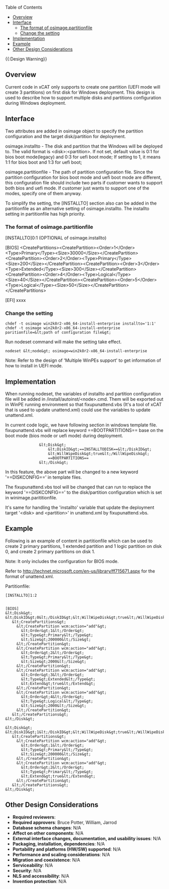 <!-- START doctoc generated TOC please keep comment here to allow auto update -->
<!-- DON'T EDIT THIS SECTION, INSTEAD RE-RUN doctoc TO UPDATE -->
Table of Contents

- [Overview](#overview)
- [Interface](#interface)
  - [The format of osimage.partitionfile](#the-format-of-osimagepartitionfile)
  - [Change the setting](#change-the-setting)
- [Implementation](#implementation)
- [Example](#example)
- [Other Design Considerations](#other-design-considerations)

<!-- END doctoc generated TOC please keep comment here to allow auto update -->

{{:Design Warning}} 


## Overview

Current code in xCAT only supports to create one partition (UEFI mode will create 3 partitions) on first disk for Windows deployment. This design is used to describe how to support multiple disks and partitions configuration during Windows deployment. 

## Interface

Two attributes are added in osimage object to specify the partition configuration and the target disk/partition for deployment. 

osimage.installto - The disk and partition that the Windows will be deployed to. The valid format is &lt;disk&gt;:&lt;partition&gt;. If not set, default value is 0:1 for bios boot mode(legacy) and 0:3 for uefi boot mode; If setting to 1, it means 1:1 for bios boot and 1:3 for uefi boot; 

osimage.partitionfile - The path of partition configuration file. Since the partition configuration for bios boot mode and uefi boot mode are different, this configuration file should include two parts if customer wants to support both bios and uefi mode. If customer just wants to support one of the modes, specify one of them anyway. 

To simplify the setting, the [INSTALLTO] section also can be added in the partitionfile as an alternative setting of osimage.installto. The installto setting in partitionfile has high priority. 

### The format of osimage.partitionfile

[INSTALLTO]0:1 (OPTIONAL of osimage.installto) 

[BIOS] &lt;CreatePartitions&gt;&lt;CreatePartition&gt;&lt;Order&gt;1&lt;/Order&gt;&lt;Type&gt;Primary&lt;/Type&gt;&lt;Size&gt;30000&lt;/Size&gt;&lt;/CreatePartition&gt;&lt;CreatePartition&gt;&lt;Order&gt;2&lt;/Order&gt;&lt;Type&gt;Primary&lt;/Type&gt;&lt;Size&gt;200&lt;/Size&gt;&lt;/CreatePartition&gt;&lt;CreatePartition&gt;&lt;Order&gt;3&lt;/Order&gt;&lt;Type&gt;Extended&lt;/Type&gt;&lt;Size&gt;300&lt;/Size&gt;&lt;/CreatePartition&gt;&lt;CreatePartition&gt;&lt;Order&gt;4&lt;/Order&gt;&lt;Type&gt;Logical&lt;/Type&gt;&lt;Size&gt;40&lt;/Size&gt;&lt;/CreatePartition&gt;&lt;CreatePartition&gt;&lt;Order&gt;5&lt;/Order&gt;&lt;Type&gt;Logical&lt;/Type&gt;&lt;Size&gt;50&lt;/Size&gt;&lt;/CreatePartition&gt;&lt;/CreatePartitions&gt;

[EFI] xxxx 

### Change the setting
    
    chdef -t osimage win2k8r2-x86_64-install-enterprise installto='1:1'
    chdef -t osimage win2k8r2-x86_64-install-enterprise paritionfile=&lt;path of configuration file&gt;
    

Run nodeset command will make the setting take effect. 
    
    nodeset &lt;node&gt; osimage=win2k8r2-x86_64-install-enterprise
    

Note: Refer to the design of 'Multiple WinPEs support' to get information of how to install in UEFI mode. 

## Implementation

When running nodeset, the variables of installto and partition configuration file will be added in /install/autoinst/&lt;node&gt;.cmd. Them will be exported out in WinPE running environment so that fixupunattend.vbs (It's a tool of xCAT that is used to update unattend.xml) could use the variables to update unattend.xml. 

In current code logic, we have following section in windows template file. fixupunattend.vbs will replace keyword ==BOOTPARTITIONS== base on the boot mode (bios mode or uefi mode) during deployment. 
    
                   &lt;Disk&gt;
                       &lt;DiskID&gt;==INSTALLTODISK==&lt;/DiskID&gt;
                       &lt;WillWipeDisk&gt;true&lt;/WillWipeDisk&gt;
                       ==BOOTPARTITIONS==
                   &lt;/Disk&gt;
    

In this feature, the above part will be changed to a new keyword '==DISKCONFIG==' in template files. 

The fixupunattend.vbs tool will be changed that can run to replace the keyword '==DISKCONFIG==' to the disk/partition configuration which is set in winimage.parititionfile. 

It's same for handling the 'installto' variable that update the deployment target '&lt;disk&gt; and &lt;partition&gt;' in unattend.xml by fixupunattend.vbs. 

## Example

Following is an example of content in partitionfile which can be used to create 2 primary partitions, 1 extended partition and 1 logic partition on disk 0, and create 2 primary partitions on disk 1. 

Note: It only includes the configuration for BIOS mode. 

Refer to http://technet.microsoft.com/en-us/library/ff715671.aspx for the format of unattend.xml. 

  
Partitionfile: 
    
    [INSTALLTO]1:2
    
    
    [BIOS]
    &lt;Disk&gt;
    &lt;DiskID&gt;0&lt;/DiskID&gt;&lt;WillWipeDisk&gt;true&lt;/WillWipeDisk&gt;
       &lt;CreatePartitions&gt;
         &lt;CreatePartition wcm:action="add"&gt;
           &lt;Order&gt;1&lt;/Order&gt;
           &lt;Type&gt;Primary&lt;/Type&gt;
           &lt;Size&gt;200000&lt;/Size&gt;
         &lt;/CreatePartition&gt;
         &lt;CreatePartition wcm:action="add"&gt;
           &lt;Order&gt;2&lt;/Order&gt;
           &lt;Type&gt;Primary&lt;/Type&gt;
           &lt;Size&gt;2000&lt;/Size&gt;
         &lt;/CreatePartition&gt;
         &lt;CreatePartition wcm:action="add"&gt;
           &lt;Order&gt;3&lt;/Order&gt;
           &lt;Type&gt;Extended&lt;/Type&gt;
           &lt;Extend&gt;true&lt;/Extend&gt;
         &lt;/CreatePartition&gt;
         &lt;CreatePartition wcm:action="add"&gt;
           &lt;Order&gt;4&lt;/Order&gt;
           &lt;Type&gt;Logical&lt;/Type&gt;
           &lt;Size&gt;2000&lt;/Size&gt;
         &lt;/CreatePartition&gt;
       &lt;/CreatePartitions&gt;
    &lt;/Disk&gt;
    
    &lt;Disk&gt;
    &lt;DiskID&gt;1&lt;/DiskID&gt;&lt;WillWipeDisk&gt;true&lt;/WillWipeDisk&gt;
       &lt;CreatePartitions&gt;
         &lt;CreatePartition wcm:action="add"&gt;
           &lt;Order&gt;1&lt;/Order&gt;
           &lt;Type&gt;Primary&lt;/Type&gt;
           &lt;Size&gt;200000&lt;/Size&gt;
         &lt;/CreatePartition&gt;
         &lt;CreatePartition wcm:action="add"&gt;
           &lt;Order&gt;2&lt;/Order&gt;
           &lt;Type&gt;Primary&lt;/Type&gt;
           &lt;Extend&gt;true&lt;/Extend&gt;
         &lt;/CreatePartition&gt;
       &lt;/CreatePartitions&gt;
    &lt;/Disk&gt;
    

  


## Other Design Considerations

  * **Required reviewers**: 
  * **Required approvers**: Bruce Potter, William, Jarrod 
  * **Database schema changes**: N/A 
  * **Affect on other components**: N/A 
  * **External interface changes, documentation, and usability issues**: N/A 
  * **Packaging, installation, dependencies**: N/A 
  * **Portability and platforms (HW/SW) supported**: N/A 
  * **Performance and scaling considerations**: N/A 
  * **Migration and coexistence**: N/A 
  * **Serviceability**: N/A 
  * **Security**: N/A 
  * **NLS and accessibility**: N/A 
  * **Invention protection**: N/A 
